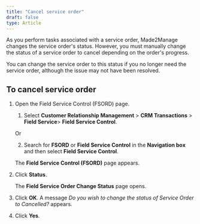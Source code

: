 ```yaml
---
title: "Cancel service order"
draft: false
type: Article
---
```


As you perform tasks associated with a service order, Made2Manage changes the service order's status. However, you must manually change the status of a service order to cancel depending on the order's progress.

You can change the service order to this status if you no longer need the service order, although the issue may not have been resolved.



## To cancel service order

1. Open the Field Service Control (FSORD) page.

    1. Select **Customer Relationship Management** > **CRM Transactions** > **Field Service**> **Field Service Control**.

    Or

    2. Search for **FSORD** or **Field Service Control** in the **Navigation box** and then select  **Field Service Control**.

    The **Field Service Control (FSORD)** page appears.

2. Click **Status**.

   The **Field Service Order Change Status** page opens.

3. Click **OK**. A message *Do you wish to change the status of Service Order to Cancelled?* appears.

4. Click **Yes**.

​